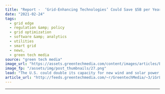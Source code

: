 ```yaml
---
title: "Report -  ‘Grid-Enhancing Technologies’ Could Save $5B per Year by Boosting US Renewables Capacity"
date: "2021-02-24"
tags: 
  - grid edge
  - regulation &amp; policy
  - grid optimization
  - software &amp; analytics
  - utilities
  - smart grid
  - news,
  - green tech media
source: "green tech media"
image_url: "https://assets.greentechmedia.com/content/images/articles/Electricians_Power_Lines_Transmission_XL_Shutterstock.jpg"
image_fp: "/assets/img/post_thumbnails/27.png"
lead: "The U.S. could double its capacity for new wind and solar power, save billions of dollars and cut millions of tons of carbon-dioxide emissions from its generation fleets if federal incentives can be aligned to deploy a suite of technologies to unlock ..."
article_url: "http://feeds.greentechmedia.com/~r/GreentechMedia/~3/iGrLosi3LOI/report-grid-enhancing-technologies-could-save-5b-per-year-double-u.s-renewables-capacity-growth"
---
```


---
